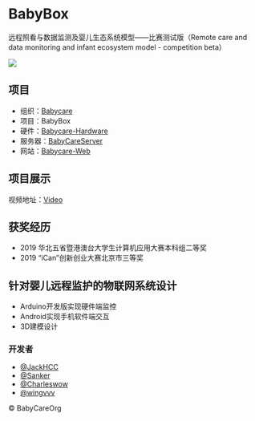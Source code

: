 # BabyBox
远程照看与数据监测及婴儿生态系统模型——比赛测试版（Remote care and data monitoring and infant ecosystem model - competition beta）

![](https://avatars.githubusercontent.com/u/54058956?s=200&v=4)

## 项目
- 组织：[Babycare](https://github.com/babycareorg)
- 项目：BabyBox
- 硬件：[Babycare-Hardware](https://github.com/JackHCC/BabyCare-Hardware)
- 服务器：[BabyCareServer](https://github.com/babycareorg/babyCareServer)
- 网站：[Babycare-Web](https://blog.creativecc.cn/Web-BabyCare/)

## 项目展示
视频地址：[Video](https://www.bilibili.com/video/BV1pE411w71e/)

## 获奖经历
+ 2019 华北五省暨港澳台大学生计算机应用大赛本科组二等奖
+ 2019 “iCan”创新创业大赛北京市三等奖

## 针对婴儿远程监护的物联网系统设计
+ Arduino开发版实现硬件端监控
+ Android实现手机软件端交互
+ 3D建模设计

### 开发者
+ [@JackHCC](https://github.com/JackHCC) 
+ [@Sanker](https://github.com/skingorz) 
+ [@Charleswow](https://github.com/Charleswow)
+ [@wingvvv](https://github.com/wingvvv)


© BabyCareOrg

